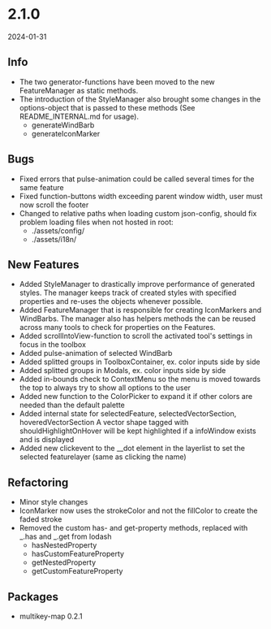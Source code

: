 # 2.1.0
2024-01-31

## Info
- The two generator-functions have been moved to the new FeatureManager as static methods.
- The introduction of the StyleManager also brought some changes in the options-object that is passed to these methods (See README_INTERNAL.md for usage).
    - generateWindBarb
    - generateIconMarker

## Bugs
- Fixed errors that pulse-animation could be called several times for the same feature
- Fixed function-buttons width exceeding parent window width, user must now scroll the footer
- Changed to relative paths when loading custom json-config, should fix problem loading files when not hosted in root:
    - ./assets/config/
    - ./assets/i18n/

## New Features
- Added StyleManager to drastically improve performance of generated styles. 
  The manager keeps track of created styles with specified properties and re-uses the objects whenever possible.
- Added FeatureManager that is responsible for creating IconMarkers and WindBarbs.
  The manager also has helpers methods the can be reused across many tools to check for properties on the Features.
- Added scrollIntoView-function to scroll the activated tool's settings in focus in the toolbox
- Added pulse-animation of selected WindBarb
- Added splitted groups in ToolboxContainer, ex. color inputs side by side
- Added splitted groups in Modals, ex. color inputs side by side
- Added in-bounds check to ContextMenu so the menu is moved towards the top to always try to show all options to the user
- Added new function to the ColorPicker to expand it if other colors are needed than the default palette
- Added internal state for selectedFeature, selectedVectorSection, hoveredVectorSection
  A vector shape tagged with shouldHighlightOnHover will be kept highlighted if a infoWindow exists and is displayed
- Added new clickevent to the __dot element in the layerlist to set the selected featurelayer (same as clicking the name)

## Refactoring
- Minor style changes
- IconMarker now uses the strokeColor and not the fillColor to create the faded stroke
- Removed the custom has- and get-property methods, replaced with _.has and _.get from lodash
    - hasNestedProperty
    - hasCustomFeatureProperty
    - getNestedProperty
    - getCustomFeatureProperty

## Packages
- multikey-map 0.2.1